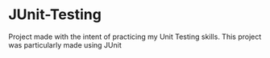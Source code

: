 # JUnit-Testing

Project made with the intent of practicing my Unit Testing skills. This project was particularly made using JUnit
